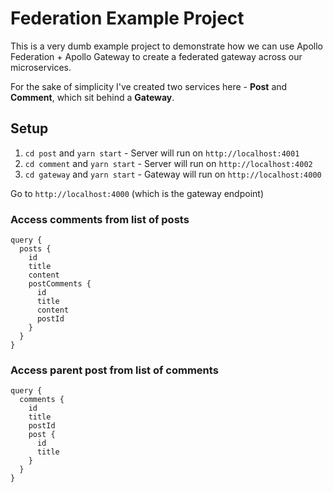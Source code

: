 # Federation Example Project

This is a very dumb example project to demonstrate how we can use Apollo Federation + Apollo Gateway to create a federated gateway across our microservices.

For the sake of simplicity I've created two services here - **Post** and **Comment**, which sit behind a **Gateway**.

## Setup
1. `cd post` and `yarn start` - Server will run on `http://localhost:4001`
2. `cd comment` and `yarn start` - Server will run on `http://localhost:4002`
3. `cd gateway` and `yarn start` - Gateway will run on `http://localhost:4000`

Go to `http://localhost:4000` (which is the gateway endpoint)

### Access comments from list of posts

```
query {
  posts {
    id
    title
    content
    postComments {
      id
      title
      content
      postId
    }
  }
}
```

### Access parent post from list of comments
```
query {
  comments {
    id
    title
    postId
    post {
      id
      title
    }
  }
}
```